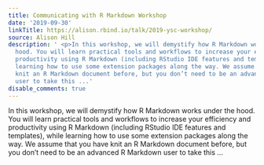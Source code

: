 ```yaml
---
title: Communicating with R Markdown Workshop
date: '2019-09-30'
linkTitle: https://alison.rbind.io/talk/2019-ysc-workshop/
source: Alison Hill
description: ' <p>In this workshop, we will demystify how R Markdown works under the
  hood. You will learn practical tools and workflows to increase your efficiency and
  productivity using R Markdown (including RStudio IDE features and templates), while
  learning how to use some extension packages along the way. We assume that you have
  knit an R Markdown document before, but you don’t need to be an advanced R Markdown
  user to take this ...'
disable_comments: true
---
```

 <p>In this workshop, we will demystify how R Markdown works under the hood. You will learn practical tools and workflows to increase your efficiency and productivity using R Markdown (including RStudio IDE features and templates), while learning how to use some extension packages along the way. We assume that you have knit an R Markdown document before, but you don’t need to be an advanced R Markdown user to take this ...